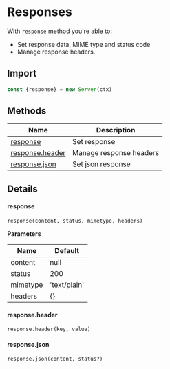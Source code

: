 # Responses

With `response` method you're able to:

- Set response data, MIME type and status code
- Manage response headers.

## Import

```js
const {response} = new Server(ctx)
```

## Methods

| Name | Description |
|------|-------------|
| [response](#response) | Set response |
| [response.header](#response.header) | Manage response headers |
| [response.json](#response.json) | Set json response |

## Details

#### response

```
response(content, status, mimetype, headers)
```

**Parameters**

| Name | Default |
|------|---------|
| content | null |
| status | 200 |
| mimetype | 'text/plain' |
| headers | {} |

#### response.header

```
response.header(key, value)
```

#### response.json

```
response.json(content, status?)
```
